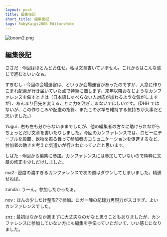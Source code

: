 ```yaml
---
layout: post
title: 編集後記
short_title: 編集後記
tags: RubyKaigi2006 EditorsNote
---
```


![boom2.png]({{site.baseurl}}/images/RubyKaigi2006-EditorsNote/boom2.png)

## 編集後記

ささだ
:  今回はほとんどお任せ。私は文章書いていません。これからはこんな感じで進むといいなぁ。

すぎむし
:  今回の会場運営は、というか会場運営があったのですが、入念に作りこまれ配慮が行き届いていた点で特筆に価します。来年以降おなじようなカンファレンスを催すときは（日本語しゃべらない人対応が加わるような気がしますが）、あんまり目先を変えることに力を注ぎこまないでほしいです。（DHH ではないが、この作りこみや配慮の指針、またこの水準を維持する気持ちが大事だと思いました。）

Yugui
:  右も左も分からないままでしたが、他の編集者の方々に助けられながらちょっとだけ文章を書いたりしました。今回のカンファレンスでは、ロビーにテーブルを設置、飲物を振る舞って参加者のコミュニケーションを促進するなど、参加者の動きを考えた気遣いが行きわたっていたと思います。

しばた
:  今回から編集に参加。カンファレンスには参加していないので純粋に文章の修正を少しだけしました。

ma2
:  密度の濃すぎるカンファレンスで次の週はダウンしてしまいました。精進せねば。

zunda
:  うーん。参加したかったぁ。

nov
:  ほんの少しだけ整形?で参加。ロガー陣の記録力再現力がスゴすぎ。よいカンファレンスでした。

znz
:  最初はなかなか進まずに大丈夫なのかなと思うこともありましたが、カンファレンスに参加していない方にも編集を手伝っていただいて、いい感じになりました。


